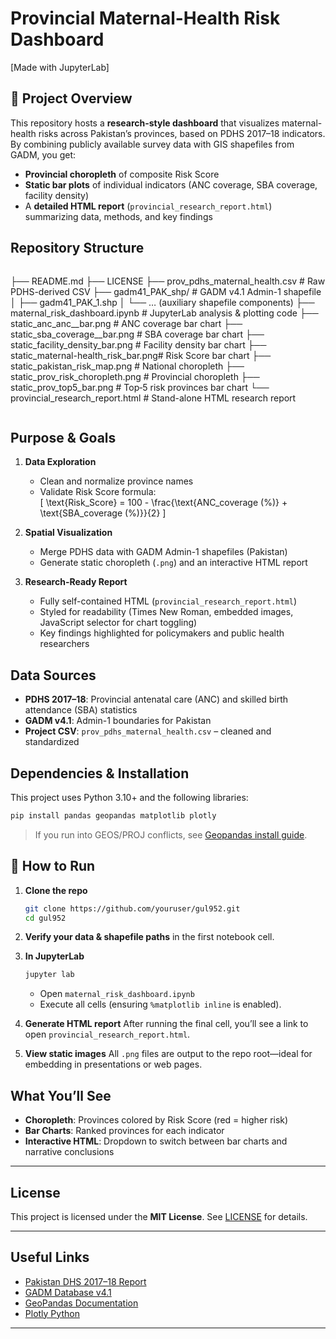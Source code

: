 


# Provincial Maternal-Health Risk Dashboard

[Made with JupyterLab]
## 🚀 Project Overview

This repository hosts a **research-style dashboard** that visualizes maternal-health risks across Pakistan’s provinces, based on PDHS 2017–18 indicators.  
By combining publicly available survey data with GIS shapefiles from GADM, you get:

- **Provincial choropleth** of composite Risk Score  
- **Static bar plots** of individual indicators (ANC coverage, SBA coverage, facility density)  
- A **detailed HTML report** (`provincial_research_report.html`) summarizing data, methods, and key findings  

##  Repository Structure

```

````
├── README.md
├── LICENSE
├── prov\_pdhs\_maternal\_health.csv      # Raw PDHS-derived CSV
├── gadm41\_PAK\_shp/                    # GADM v4.1 Admin-1 shapefile
│   ├── gadm41\_PAK\_1.shp
│   └── … (auxiliary shapefile components)
├── maternal\_risk\_dashboard.ipynb      # JupyterLab analysis & plotting code
├── static\_anc\_anc\_\_bar.png            # ANC coverage bar chart
├── static\_sba\_coverage\_\_bar.png       # SBA coverage bar chart
├── static\_facility\_density\_bar.png    # Facility density bar chart
├── static\_maternal-health\_risk\_bar.png# Risk Score bar chart
├── static\_pakistan\_risk\_map.png       # National choropleth
├── static\_prov\_risk\_choropleth.png    # Provincial choropleth
├── static\_prov\_top5\_bar.png           # Top‐5 risk provinces bar chart
└── provincial\_research\_report.html    # Stand-alone HTML research report

````

````
## Purpose & Goals

1. **Data Exploration**  
   - Clean and normalize province names  
   - Validate Risk Score formula:  
     \[
       \text{Risk\_Score} = 100 - \frac{\text{ANC\_coverage (\%)} + \text{SBA\_coverage (\%)}}{2}
     \]

2. **Spatial Visualization**  
   - Merge PDHS data with GADM Admin-1 shapefiles (Pakistan)  
   - Generate static choropleth (`.png`) and an interactive HTML report  

3. **Research-Ready Report**  
   - Fully self-contained HTML (`provincial_research_report.html`)  
   - Styled for readability (Times New Roman, embedded images, JavaScript selector for chart toggling)  
   - Key findings highlighted for policymakers and public health researchers  

##  Data Sources

- **PDHS 2017–18**: Provincial antenatal care (ANC) and skilled birth attendance (SBA) statistics  
- **GADM v4.1**: Admin-1 boundaries for Pakistan  
- **Project CSV**: `prov_pdhs_maternal_health.csv` – cleaned and standardized

##  Dependencies & Installation

This project uses Python 3.10+ and the following libraries:

```bash
pip install pandas geopandas matplotlib plotly
````

> If you run into GEOS/PROJ conflicts, see [Geopandas install guide](https://geopandas.org/install.html).

## 🔧 How to Run

1. **Clone the repo**

   ```bash
   git clone https://github.com/youruser/gul952.git
   cd gul952
   ```

2. **Verify your data & shapefile paths** in the first notebook cell.

3. **In JupyterLab**

   ```bash
   jupyter lab
   ```

   * Open `maternal_risk_dashboard.ipynb`
   * Execute all cells (ensuring `%matplotlib inline` is enabled).

4. **Generate HTML report**
   After running the final cell, you’ll see a link to open `provincial_research_report.html`.

5. **View static images**
   All `.png` files are output to the repo root—ideal for embedding in presentations or web pages.

##  What You’ll See

* **Choropleth**: Provinces colored by Risk Score (red = higher risk)
* **Bar Charts**: Ranked provinces for each indicator
* **Interactive HTML**: Dropdown to switch between bar charts and narrative conclusions

---


##  License

This project is licensed under the **MIT License**. See [LICENSE](LICENSE) for details.

---

##  Useful Links

* [Pakistan DHS 2017–18 Report](https://dhsprogram.com/pubs/pdf/FR354/FR354.pdf)
* [GADM Database v4.1](https://gadm.org/)
* [GeoPandas Documentation](https://geopandas.org/)
* [Plotly Python](https://plotly.com/python/)

---

